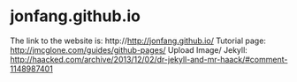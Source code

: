 # jonfang.github.io
The link to the website is: http://http://jonfang.github.io/ 
Tutorial page: http://jmcglone.com/guides/github-pages/
Upload Image/ Jekyll: http://haacked.com/archive/2013/12/02/dr-jekyll-and-mr-haack/#comment-1148987401

